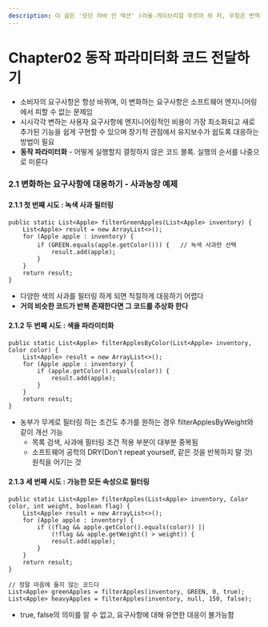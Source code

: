 ```yaml
---
description: 이 글은 '모던 자바 인 액션' (라울-게이브리얼 우르마 외 저, 우정은 번역)' 책 내용을 정리한 글입니다.
---
```


# Chapter02 동작 파라미터화 코드 전달하기

* 소비자의 요구사항은 항상 바뀌며, 이 변화하는 요구사항은 소프트웨어 엔지니어링에서 피할 수 없는 문제임
* 시시각각 변하는 사용자 요구사항에 엔지니어링적인 비용이 가장 최소화되고 새로 추가된 기능을 쉽게 구현할 수 있으며 장기적 관점에서 유지보수가 쉽도록 대응하는 방법이 필요
* **동작 파라미터화** - 어떻게 실행할지 결정하지 않은 코드 블록. 실행의 순서를 나중으로 미룬다

### 2.1 변화하는 요구사항에 대응하기 - 사과농장 예제

#### 2.1.1 첫 번째 시도 : 녹색 사과 필터링

```
public static List<Apple> filterGreenApples(List<Apple> inventory) {
	List<Apple> result = new ArrayList<>();
	for (Apple apple : inventory) {
		if (GREEN.equals(apple.getColor())) {	// 녹색 사과만 선택
			result.add(apple);
		}
	}
	return result;
}
```

* 다양한 색의 사과를 필터링 하게 되면 적절하게 대응하기 어렵다
* **거의 비슷한 코드가 반복 존재한다면 그 코드를 추상화 한다**

#### 2.1.2 두 번째 시도 : 색을 파라미터화

```
public static List<Apple> filterApplesByColor(List<Apple> inventory, Color color) {
	List<Apple> result = new ArrayList<>();
	for (Apple apple : inventory) {
		if (apple.getColor().equals(color)) {
			result.add(apple);
		}
	}
	return result;
}
```

* 농부가 무게로 필터링 하는 조건도 추가를 원하는 경우 filterApplesByWeight와 같이 개선 가능
  * 목록 검색, 사과에 필터링 조건 적용 부분이 대부분 중복됨
  * 소프트웨어 공학의 DRY(Don't repeat yourself, 같은 것을 반복하지 말 것) 원칙을 어기는 것

#### 2.1.3 세 번째 시도 : 가능한 모든 속성으로 필터링

```
public static List<Apple> filterApples(List<Apple> inventory, Color color, int weight, boolean flag) {
	List<Apple> result = new ArrayList<>();
	for (Apple apple : inventory) {
		if ((flag && apple.getColor().equals(color)) ||
			(!flag && apple.getWeight() > weight)) {
			result.add(apple);
		}
	}
	return result;
}

// 정말 마음에 들지 않는 코드다
List<Apple> greenApples = filterApples(inventory, GREEN, 0, true);
List<Apple> heavyApples = filterApples(inventory, null, 150, false);
```

* true, false의 의미를 알 수 없고, 요구사항에 대해 유연한 대응이 불가능함
